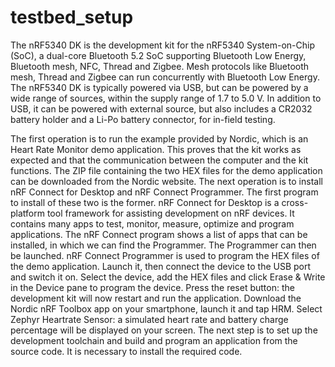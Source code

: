 # testbed_setup

The nRF5340 DK is the development kit for the nRF5340 System-on-Chip (SoC), a dual-core Bluetooth 5.2 SoC supporting Bluetooth Low Energy, Bluetooth mesh, NFC, Thread and Zigbee. Mesh protocols like Bluetooth mesh, Thread and Zigbee can run concurrently with Bluetooth Low Energy.
The nRF5340 DK is typically powered via USB, but can be powered by a wide range of sources, within the supply range of 1.7 to 5.0 V. In addition to USB, it can be powered with external source, but also includes a CR2032 battery holder and a Li-Po battery connector, for in-field testing.

The first operation is to run the example provided by Nordic, which is an Heart Rate Monitor demo application. This proves that the kit works as expected and that the communication between the computer and the kit functions. The ZIP file containing the two HEX files for the demo application can be downloaded from the Nordic website. 
The next operation is to install nRF Connect for Desktop and nRF Connect Programmer. 
The first program to install of these two is the former. nRF Connect for Desktop is a cross-platform tool framework for assisting development on nRF devices. It contains many apps to test, monitor, measure, optimize and program applications. The nRF Connect program shows a list of apps that can be installed, in which we can find the Programmer. The Programmer can then be launched. 
nRF Connect Programmer is used to program the HEX files of the demo application. Launch it, then connect the device to the USB port and switch it on. 
Select the device, add the HEX files and click Erase & Write in the Device pane to program the device.
Press the reset button: the development kit will now restart and run the application. 
Download the Nordic nRF Toolbox app on your smartphone, launch it and tap HRM.
Select Zephyr Heartrate Sensor: a simulated heart rate and battery charge percentage will be displayed on your screen.
The next step is to set up the development toolchain and build and program an application from the source code. It is necessary to install the required code.


